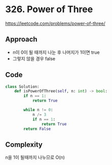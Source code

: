# 326. Power of Three

https://leetcode.com/problems/power-of-three/

## Approach

- n이 0이 될 때까지 나눈 후 나머지가 1이면 true
- 그렇지 않을 경우 false

## Code

```python
class Solution:
    def isPowerOfThree(self, n: int) -> bool:
        if n == 1:
            return True

        while n != 0:
            n /= 3
            if n == 1:
                return True
        return False
```

## Complexity

n을 1이 될때까지 나누므로 O(n)
